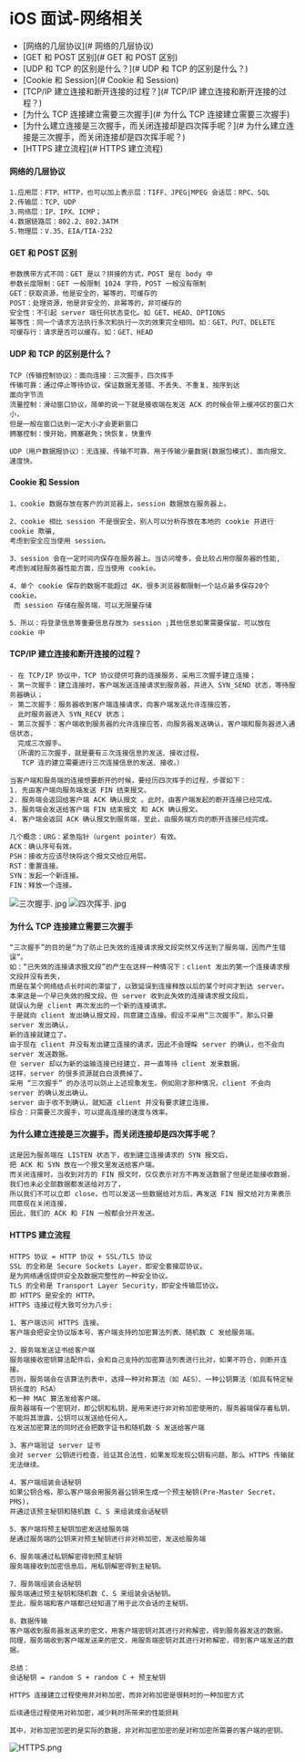 # iOS 面试-网络相关

- [网络的几层协议](# 网络的几层协议)
- [GET 和 POST 区别](# GET 和 POST 区别)
- [UDP 和 TCP 的区别是什么？](# UDP 和 TCP 的区别是什么？)
- [Cookie 和 Session](# Cookie 和 Session)
- [TCP/IP 建立连接和断开连接的过程？](# TCP/IP 建立连接和断开连接的过程？)
- [为什么 TCP 连接建立需要三次握手](# 为什么 TCP 连接建立需要三次握手)
- [为什么建立连接是三次握手，而关闭连接却是四次挥手呢？](# 为什么建立连接是三次握手，而关闭连接却是四次挥手呢？)
- [HTTPS 建立流程](# HTTPS 建立流程)

#### 网络的几层协议
```
1.应用层：FTP、HTTP，也可以加上表示层：TIFF、JPEG|MPEG 会话层：RPC、SQL
2.传输层：TCP、UDP
3.网络层：IP、IPX、ICMP；
4.数据链路层：802.2、802.3ATM
5.物理层：V.35、EIA/TIA-232
```

#### GET 和 POST 区别
```
参数携带方式不同：GET 是以？拼接的方式，POST 是在 body 中
参数长度限制：GET 一般限制 1024 字符，POST 一般没有限制
GET：获取资源，他是安全的，幂等的，可缓存的
POST：处理资源，他是非安全的，非幂等的，非可缓存的
安全性：不引起 server 端任何状态变化。如 GET、HEAD、OPTIONS
幂等性：同一个请求方法执行多次和执行一次的效果完全相同。如：GET、PUT、DELETE
可缓存行：请求是否可以缓存。如：GET、HEAD
```
#### UDP 和 TCP 的区别是什么？
```
TCP（传输控制协议）：面向连接：三次握手，四次挥手
传输可靠：通过停止等待协议，保证数据无差错、不丢失、不重复、按序到达
面向字节流
流量控制：滑动窗口协议，简单的说一下就是接收端在发送 ACK 的时候会带上缓冲区的窗口大小，
但是一般在窗口达到一定大小才会更新窗口
拥塞控制：慢开始，拥塞避免；快恢复，快重传

UDP（用户数据报协议）：无连接、传输不可靠、用于传输少量数据(数据包模式)、面向报文、速度快。
```
#### Cookie 和 Session
```
1、cookie 数据存放在客户的浏览器上，session 数据放在服务器上。

2、cookie 相比 session 不是很安全，别人可以分析存放在本地的 cookie 并进行 cookie 欺骗,
考虑到安全应当使用 session。

3、session 会在一定时间内保存在服务器上。当访问增多，会比较占用你服务器的性能,
考虑到减轻服务器性能方面，应当使用 cookie。

4、单个 cookie 保存的数据不能超过 4K，很多浏览器都限制一个站点最多保存20个 cookie。
 而 session 存储在服务端，可以无限量存储

5、所以：将登录信息等重要信息存放为 session ;其他信息如果需要保留，可以放在 cookie 中
```
#### TCP/IP 建立连接和断开连接的过程？
```
- 在 TCP/IP 协议中，TCP 协议提供可靠的连接服务，采用三次握手建立连接；
- 第一次握手：建立连接时，客户端发送连接请求到服务器，并进入 SYN_SEND 状态，等待服务器确认；
- 第二次握手：服务器收到客户端连接请求，向客户端发送允许连接应答，
  此时服务器进入 SYN_RECV 状态；
- 第三次握手：客户端收到服务器的允许连接应答，向服务器发送确认，客户端和服务器进入通信状态，
  完成三次握手。
 （所谓的三次握手，就是要有三次连接信息的发送、接收过程。
   TCP 连的建立需要进行三次连接信息的发送、接收。）

当客户端和服务端的连接想要断开的时候，要经历四次挥手的过程，步骤如下：
1. 先由客户端向服务端发送 FIN 结束报文。
2. 服务端会返回给客户端 ACK 确认报文 。此时，由客户端发起的断开连接已经完成。
3. 服务端会发送给客户端 FIN 结束报文 和 ACK 确认报文。
4. 客户端会返回 ACK 确认报文到服务端，至此，由服务端方向的断开连接已经完成。

几个概念：URG：紧急指针（urgent pointer）有效。
ACK：确认序号有效。
PSH：接收方应该尽快将这个报文交给应用层。
RST：重置连接。
SYN：发起一个新连接。
FIN：释放一个连接。
```
![三次握手. jpg](https://upload-images.jianshu.io/upload_images/969362-5113db63ed0e4a41.jpg?imageMogr2/auto-orient/strip%7CimageView2/2/w/1240)
![四次挥手. jpg](https://upload-images.jianshu.io/upload_images/969362-dc6cd9344cea5947.jpg?imageMogr2/auto-orient/strip%7CimageView2/2/w/1240)

#### 为什么 TCP 连接建立需要三次握手
```
“三次握手”的目的是“为了防止已失效的连接请求报文段突然又传送到了服务端，因而产生错误”。
如：“已失效的连接请求报文段”的产生在这样一种情况下：client 发出的第一个连接请求报文段并没有丢失，
而是在某个网络结点长时间的滞留了，以致延误到连接释放以后的某个时间才到达 server。
本来这是一个早已失效的报文段。但 server 收到此失效的连接请求报文段后，
就误认为是 client 再次发出的一个新的连接请求。
于是就向 client 发出确认报文段，同意建立连接。假设不采用“三次握手”，那么只要 server 发出确认，
新的连接就建立了。
由于现在 client 并没有发出建立连接的请求，因此不会理睬 server 的确认，也不会向 server 发送数据。
但 server 却以为新的运输连接已经建立，并一直等待 client 发来数据。
这样，server 的很多资源就白白浪费掉了。
采用 “三次握手” 的办法可以防止上述现象发生。例如刚才那种情况，client 不会向 server 的确认发出确认。
server 由于收不到确认，就知道 client 并没有要求建立连接。
综合：只需要三次握手，可以提高连接的速度与效率。
```
#### 为什么建立连接是三次握手，而关闭连接却是四次挥手呢？
```
这是因为服务端在 LISTEN 状态下，收到建立连接请求的 SYN 报文后，
把 ACK 和 SYN 放在一个报文里发送给客户端。
而关闭连接时，当收到对方的 FIN 报文时，仅仅表示对方不再发送数据了但是还能接收数据，
我们也未必全部数据都发送给对方了，
所以我们不可以立即 close，也可以发送一些数据给对方后，再发送 FIN 报文给对方来表示同意现在关闭连接，
因此，我们的 ACK 和 FIN 一般都会分开发送。
```
#### HTTPS 建立流程
```
HTTPS 协议 = HTTP 协议 + SSL/TLS 协议
SSL 的全称是 Secure Sockets Layer，即安全套接层协议，
是为网络通信提供安全及数据完整性的一种安全协议。
TLS 的全称是 Transport Layer Security，即安全传输层协议。
即 HTTPS 是安全的 HTTP。
HTTPS 连接过程大致可分为八步:

1、客户端访问 HTTPS 连接。
客户端会把安全协议版本号、客户端支持的加密算法列表、随机数 C 发给服务端。

2、服务端发送证书给客户端
服务端接收密钥算法配件后，会和自己支持的加密算法列表进行比对，如果不符合，则断开连接。
否则，服务端会在该算法列表中，选择一种对称算法（如 AES）、一种公钥算法（如具有特定秘钥长度的 RSA）
和一种 MAC 算法发给客户端。
服务器端有一个密钥对，即公钥和私钥，是用来进行非对称加密使用的，服务器端保存着私钥，
不能将其泄露，公钥可以发送给任何人。
在发送加密算法的同时还会把数字证书和随机数 S 发送给客户端

3、客户端验证 server 证书
会对 server 公钥进行检查，验证其合法性，如果发现发现公钥有问题，那么 HTTPS 传输就无法继续。

4、客户端组装会话秘钥
如果公钥合格，那么客户端会用服务器公钥来生成一个预主秘钥(Pre-Master Secret，PMS)，
并通过该预主秘钥和随机数 C、S 来组装成会话秘钥

5、客户端将预主秘钥加密发送给服务端
是通过服务端的公钥来对预主秘钥进行非对称加密，发送给服务端

6、服务端通过私钥解密得到预主秘钥
服务端接收到加密信息后，用私钥解密得到主秘钥。

7、服务端组装会话秘钥
服务端通过预主秘钥和随机数 C、S 来组装会话秘钥。
至此，服务端和客户端都已经知道了用于此次会话的主秘钥。

8、数据传输
客户端收到服务器发送来的密文，用客户端密钥对其进行对称解密，得到服务器发送的数据。
同理，服务端收到客户端发送来的密文，用服务端密钥对其进行对称解密，得到客户端发送的数据。

总结：
会话秘钥 = random S + random C + 预主秘钥

HTTPS 连接建立过程使用非对称加密，而非对称加密是很耗时的一种加密方式

后续通信过程使用对称加密，减少耗时所带来的性能损耗

其中，对称加密加密的是实际的数据，非对称加密加密的是对称加密所需要的客户端的密钥。
```
![HTTPS.png](https://upload-images.jianshu.io/upload_images/969362-ef1c1e9efd894aac.png?imageMogr2/auto-orient/strip%7CimageView2/2/w/1240)
